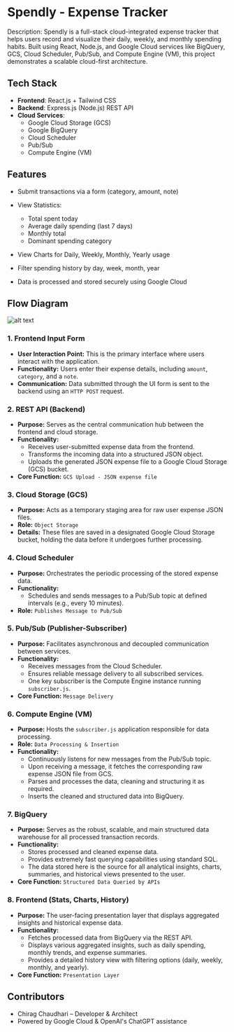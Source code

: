 # Spendly - Expense Tracker

Description:
Spendly is a full-stack cloud-integrated expense tracker that helps users record and visualize their daily, weekly, and monthly spending habits. Built using React, Node.js, and Google Cloud services like BigQuery, GCS, Cloud Scheduler, Pub/Sub, and Compute Engine (VM), this project demonstrates a scalable cloud-first architecture.

## Tech Stack
- **Frontend**: React.js + Tailwind CSS
- **Backend**: Express.js (Node.js) REST API
- **Cloud Services**:
  - Google Cloud Storage (GCS)
  - Google BigQuery
  - Cloud Scheduler
  - Pub/Sub
  - Compute Engine (VM)

## Features

- Submit transactions via a form (category, amount, note)

- View Statistics:
  - Total spent today
  - Average daily spending (last 7 days)
  - Monthly total
  - Dominant spending category
- View Charts for Daily, Weekly, Monthly, Yearly usage
- Filter spending history by day, week, month, year
- Data is processed and stored securely using Google Cloud

## Flow Diagram

![alt text](<Spendly Flow Diagram.png>)

### 1. Frontend Input Form

* **User Interaction Point:** This is the primary interface where users interact with the application.
* **Functionality:** Users enter their expense details, including `amount`, `category`, and a `note`.
* **Communication:** Data submitted through the UI form is sent to the backend using an `HTTP POST` request.

### 2. REST API (Backend)

* **Purpose:** Serves as the central communication hub between the frontend and cloud storage.
* **Functionality:**
    * Receives user-submitted expense data from the frontend.
    * Transforms the incoming data into a structured JSON object.
    * Uploads the generated JSON expense file to a Google Cloud Storage (GCS) bucket.
* **Core Function:** `GCS Upload - JSON expense file`

### 3. Cloud Storage (GCS)

* **Purpose:** Acts as a temporary staging area for raw user expense JSON files.
* **Role:** `Object Storage`
* **Details:** These files are saved in a designated Google Cloud Storage bucket, holding the data before it undergoes further processing.

### 4. Cloud Scheduler

* **Purpose:** Orchestrates the periodic processing of the stored expense data.
* **Functionality:**
    * Schedules and sends messages to a Pub/Sub topic at defined intervals (e.g., every 10 minutes).
* **Role:** `Publishes Message to Pub/Sub`

### 5. Pub/Sub (Publisher-Subscriber)

* **Purpose:** Facilitates asynchronous and decoupled communication between services.
* **Functionality:**
    * Receives messages from the Cloud Scheduler.
    * Ensures reliable message delivery to all subscribed services.
    * One key subscriber is the Compute Engine instance running `subscriber.js`.
* **Core Function:** `Message Delivery`

### 6. Compute Engine (VM)

* **Purpose:** Hosts the `subscriber.js` application responsible for data processing.
* **Role:** `Data Processing & Insertion`
* **Functionality:**
    * Continuously listens for new messages from the Pub/Sub topic.
    * Upon receiving a message, it fetches the corresponding raw expense JSON file from GCS.
    * Parses and processes the data, cleaning and structuring it as required.
    * Inserts the cleaned and structured data into BigQuery.

### 7. BigQuery

* **Purpose:** Serves as the robust, scalable, and main structured data warehouse for all processed transaction records.
* **Functionality:**
    * Stores processed and cleaned expense data.
    * Provides extremely fast querying capabilities using standard SQL.
    * The data stored here is the source for all analytical insights, charts, summaries, and historical views presented to the user.
* **Core Function:** `Structured Data Queried by APIs`

### 8. Frontend (Stats, Charts, History)

* **Purpose:** The user-facing presentation layer that displays aggregated insights and historical expense data.
* **Functionality:**
    * Fetches processed data from BigQuery via the REST API.
    * Displays various aggregated insights, such as daily spending, monthly trends, and expense summaries.
    * Provides a detailed history view with filtering options (daily, weekly, monthly, and yearly).
* **Core Function:** `Presentation Layer`

## Contributors
- Chirag Chaudhari – Developer & Architect
- Powered by Google Cloud & OpenAI's ChatGPT assistance